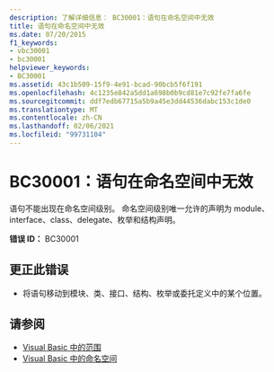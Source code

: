 ```yaml
---
description: 了解详细信息： BC30001：语句在命名空间中无效
title: 语句在命名空间中无效
ms.date: 07/20/2015
f1_keywords:
- vbc30001
- bc30001
helpviewer_keywords:
- BC30001
ms.assetid: 43c1b509-15f9-4e91-bcad-90bcb5f6f191
ms.openlocfilehash: 4c1235e842a5dd1a698b0b9cd81e7c92fe7fa6fe
ms.sourcegitcommit: ddf7edb67715a5b9a45e3dd44536dabc153c1de0
ms.translationtype: MT
ms.contentlocale: zh-CN
ms.lasthandoff: 02/06/2021
ms.locfileid: "99731104"
---
```

# <a name="bc30001-statement-is-not-valid-in-a-namespace"></a>BC30001：语句在命名空间中无效

语句不能出现在命名空间级别。 命名空间级别唯一允许的声明为 module、interface、class、delegate、枚举和结构声明。

 **错误 ID：** BC30001

## <a name="to-correct-this-error"></a>更正此错误

- 将语句移动到模块、类、接口、结构、枚举或委托定义中的某个位置。

## <a name="see-also"></a>请参阅

- [Visual Basic 中的范围](../../programming-guide/language-features/declared-elements/scope.md)
- [Visual Basic 中的命名空间](../../programming-guide/program-structure/namespaces.md)
